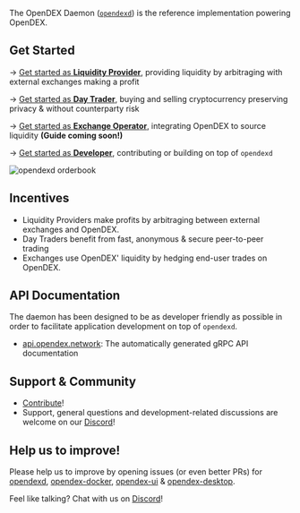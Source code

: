 The OpenDEX Daemon ([`opendexd`](https://github.com/opendexnetwork/opendexd)) is the reference implementation powering OpenDEX.

## Get Started

-> [Get started as **Liquidity Provider**](Liquidity%20Provider%20Guide.md), providing liquidity by arbitraging with external exchanges making a profit

-> [Get started as **Day Trader**](Day%20Trader%20Guide.md), buying and selling cryptocurrency preserving privacy & without counterparty risk

-> [Get started as **Exchange Operator**](), integrating OpenDEX to source liquidity **(Guide coming soon!)**

-> [Get started as **Developer**](Developer%20Guide.md), contributing or building on top of `opendexd`

![opendexd orderbook](/images/orderbook.png)

## Incentives
* Liquidity Providers make profits by arbitraging between external exchanges and OpenDEX.
* Day Traders benefit from fast, anonymous & secure peer-to-peer trading
* Exchanges use OpenDEX' liquidity by hedging end-user trades on OpenDEX.

## API Documentation
The daemon has been designed to be as developer friendly as possible in order to facilitate application development on top of `opendexd`.
* [api.opendex.network](https://api.opendex.network): The automatically generated gRPC API documentation

## Support & Community
* [Contribute](Contribute.md)!
* Support, general questions and development-related discussions are welcome on our [Discord](https://discord.gg/YgDhMSn)!

## Help us to improve!

Please help us to improve by opening issues (or even better PRs) for [opendexd](https://github.com/opendexnetwork/opendexd), [opendex-docker](https://github.com/opendexnetwork/opendex-docker), [opendex-ui](https://github.com/opendexnetwork/opendex-ui) & [opendex-desktop](https://github.com/opendexnetwork/opendex-desktop).

Feel like talking? Chat with us on [Discord](https://discord.gg/RnXFHpn)!   
